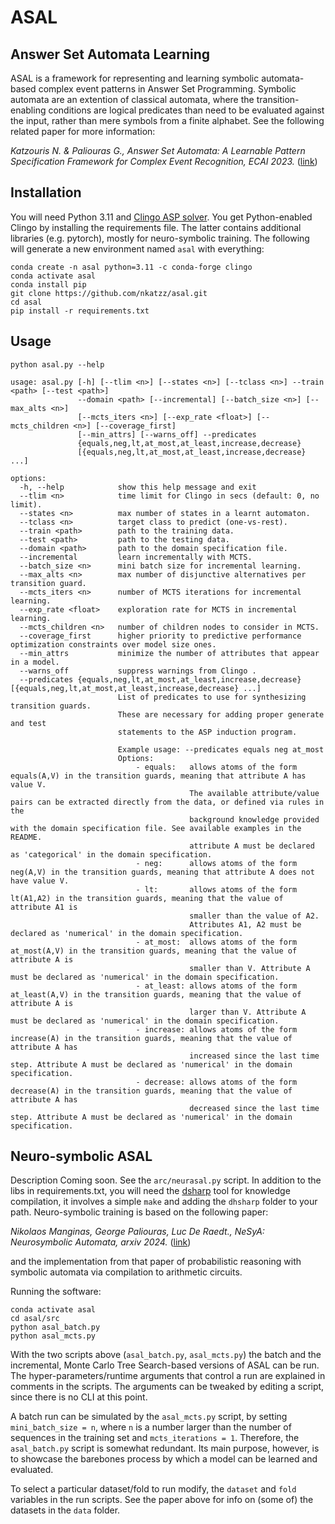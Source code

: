 # ASAL
Answer Set Automata Learning
----------------------------

ASAL is a framework for representing and learning symbolic automata-based complex event patterns in Answer Set Programming. 
Symbolic automata are an extention of classical automata, where the transition-enabling conditions are logical predicates 
than need to be evaluated against the input, rather than mere symbols from a finite alphabet. See the following related paper for more information:

_Katzouris N. & Paliouras G., Answer Set Automata: A Learnable Pattern Specification Framework for Complex Event Recognition, 
ECAI 2023._ ([link](https://cer.iit.demokritos.gr/publications/papers/2023/ecai2023.pdf))

## Installation
You will need Python 3.11 and [Clingo ASP solver](https://potassco.org/clingo). You get Python-enabled Clingo by installing the requirements file.
The latter contains additional libraries (e.g. pytorch), mostly for neuro-symbolic training. The following will generate
a new environment named ```asal``` with everything:

```
conda create -n asal python=3.11 -c conda-forge clingo
conda activate asal
conda install pip
git clone https://github.com/nkatzz/asal.git
cd asal
pip install -r requirements.txt
```

## Usage

```
python asal.py --help

usage: asal.py [-h] [--tlim <n>] [--states <n>] [--tclass <n>] --train <path> [--test <path>]
               --domain <path> [--incremental] [--batch_size <n>] [--max_alts <n>]
               [--mcts_iters <n>] [--exp_rate <float>] [--mcts_children <n>] [--coverage_first]
               [--min_attrs] [--warns_off] --predicates
               {equals,neg,lt,at_most,at_least,increase,decrease}
               [{equals,neg,lt,at_most,at_least,increase,decrease} ...]

options:
  -h, --help            show this help message and exit
  --tlim <n>            time limit for Clingo in secs (default: 0, no limit).
  --states <n>          max number of states in a learnt automaton.
  --tclass <n>          target class to predict (one-vs-rest).
  --train <path>        path to the training data.
  --test <path>         path to the testing data.
  --domain <path>       path to the domain specification file.
  --incremental         learn incrementally with MCTS.
  --batch_size <n>      mini batch size for incremental learning.
  --max_alts <n>        max number of disjunctive alternatives per transition guard.
  --mcts_iters <n>      number of MCTS iterations for incremental learning.
  --exp_rate <float>    exploration rate for MCTS in incremental learning.
  --mcts_children <n>   number of children nodes to consider in MCTS.
  --coverage_first      higher priority to predictive performance optimization constraints over model size ones.
  --min_attrs           minimize the number of attributes that appear in a model.
  --warns_off           suppress warnings from Clingo .
  --predicates {equals,neg,lt,at_most,at_least,increase,decrease} [{equals,neg,lt,at_most,at_least,increase,decrease} ...]
                        List of predicates to use for synthesizing transition guards. 
                        These are necessary for adding proper generate and test 
                        statements to the ASP induction program. 
                                
                        Example usage: --predicates equals neg at_most        
                        Options: 
                            - equals:   allows atoms of the form equals(A,V) in the transition guards, meaning that attribute A has value V. 
                                        The available attribute/value pairs can be extracted directly from the data, or defined via rules in the 
                                        background knowledge provided with the domain specification file. See available examples in the README.
                                        attribute A must be declared as 'categorical' in the domain specification.   
                            - neg:      allows atoms of the form neg(A,V) in the transition guards, meaning that attribute A does not have value V.
                            - lt:       allows atoms of the form lt(A1,A2) in the transition guards, meaning that the value of attribute A1 is 
                                        smaller than the value of A2. 
                                        Attributes A1, A2 must be declared as 'numerical' in the domain specification.
                            - at_most:  allows atoms of the form at_most(A,V) in the transition guards, meaning that the value of attribute A is 
                                        smaller than V. Attribute A must be declared as 'numerical' in the domain specification.
                            - at_least: allows atoms of the form at_least(A,V) in the transition guards, meaning that the value of attribute A is 
                                        larger than V. Attribute A must be declared as 'numerical' in the domain specification.
                            - increase: allows atoms of the form increase(A) in the transition guards, meaning that the value of attribute A has
                                        increased since the last time step. Attribute A must be declared as 'numerical' in the domain specification.
                            - decrease: allows atoms of the form decrease(A) in the transition guards, meaning that the value of attribute A has
                                        decreased since the last time step. Attribute A must be declared as 'numerical' in the domain specification. 
```

## Neuro-symbolic ASAL
Description Coming soon. See the ```arc/neurasal.py``` script. In addition to the libs in requirements.txt, 
you will need the [dsharp](https://github.com/QuMuLab/dsharp)
 tool for knowledge compilation, it involves a simple ```make``` and adding the ```dhsharp``` folder to your path. 
Neuro-symbolic training is based on the following paper:

_Nikolaos Manginas, George Paliouras, Luc De Raedt., NeSyA: Neurosymbolic Automata, arxiv 2024._ ([link](https://arxiv.org/abs/2412.07331))

and the implementation from that paper of probabilistic reasoning with symbolic automata via compilation to arithmetic circuits. 







Running the software:
```
conda activate asal
cd asal/src
python asal_batch.py
python asal_mcts.py
```


With the two scripts above (```asal_batch.py```, ```asal_mcts.py```) the batch and the incremental, Monte Carlo Tree Search-based versions of ASAL can be run. The hyper-parameters/runtime arguments that control a run are explained in comments in the scripts. The arguments can be tweaked by editing a script, since there is no CLI at this point. 

A batch run can be simulated by the ```asal_mcts.py``` script, by setting ```mini_batch_size = n```, where ```n``` is a number larger than the number of sequences in the training set and ```mcts_iterations = 1```. Therefore, the ```asal_batch.py``` script is somewhat redundant. Its main purpose, however, is to showcase the barebones process by which a model can be learned and evaluated. 

To select a particular dataset/fold to run modify, the ```dataset``` and ```fold``` variables in the run scripts. See the paper above for info on (some of) the datasets in the ```data``` folder.

<!---
To use RPNI/EDSM the LearnLib library is required: https://learnlib.de/. Follow the instructions to install the software. Then use the ```to_rpni``` method in ```src/asal/auxils.py``` to convert the input seqs to RPNI format, by providing the path to a train/test file and follow the LearnLib instructions to run the respective methods (rpni/edsm).
--->
